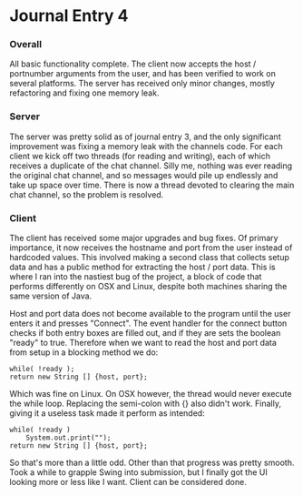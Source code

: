 Journal Entry 4
===============

### Overall

All basic functionality complete. The client now accepts the host / portnumber arguments from the user, and has been verified to work on several platforms. The server has received only minor changes, mostly refactoring and fixing one memory leak.

### Server

The server was pretty solid as of journal entry 3, and the only significant improvement was fixing a memory leak with the channels code. For each client we kick off two threads (for reading and writing), each of which receives a duplicate of the chat channel. Silly me, nothing was ever reading the original chat channel, and so messages would pile up endlessly and take up space over time. There is now a thread devoted to clearing the main chat channel, so the problem is resolved.

### Client

The client has received some major upgrades and bug fixes. Of primary importance, it now receives the hostname and port from the user instead of hardcoded values. This involved making a second class that collects setup data and has a public method for extracting the host / port data. This is where I ran into the nastiest bug of the project, a block of code that performs differently on OSX and Linux, despite both machines sharing the same version of Java.

Host and port data does not become available to the program until the user enters it and presses "Connect". The event handler for the connect button checks if both entry boxes are filled out, and if they are sets the boolean "ready" to true. Therefore when we want to read the host and port data from setup in a blocking method we do:

	while( !ready );
	return new String [] {host, port};

Which was fine on Linux. On OSX however, the thread would never execute the while loop. Replacing the semi-colon with {} also didn't work. Finally, giving it a useless task made it perform as intended:

	while( !ready )
		System.out.print("");
	return new String [] {host, port};

So that's more than a little odd. Other than that progress was pretty smooth. Took a while to grapple Swing into submission, but I finally got the UI looking more or less like I want. Client can be considered done.
